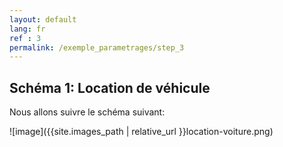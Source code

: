 ```yaml
---
layout: default
lang: fr
ref : 3
permalink: /exemple_parametrages/step_3
---
```

## Schéma 1: Location de véhicule

Nous allons suivre le schéma suivant:

![image]({{site.images_path | relative_url }}location-voiture.png)
